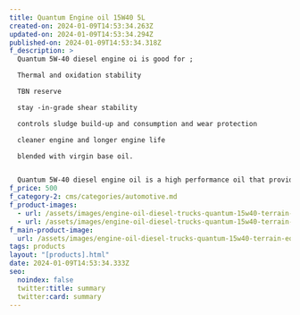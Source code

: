 ```yaml
---
title: Quantum Engine oil 15W40 5L
created-on: 2024-01-09T14:53:34.263Z
updated-on: 2024-01-09T14:53:34.294Z
published-on: 2024-01-09T14:53:34.318Z
f_description: >
  Quantum 5W-40 diesel engine oi is good for ;

  Thermal and oxidation stability

  TBN reserve

  stay -in-grade shear stability

  controls sludge build-up and consumption and wear protection

  cleaner engine and longer engine life

  blended with virgin base oil.


  Quantum 5W-40 diesel engine oil is a high performance oil that provides proven protection of diesel engines operating in on and off-highway severe service applications. it is recommended for use in a wide rang of heavy duty applications and operating environment such as mining, trucking, construction, quarrying and agricultural industries.
f_price: 500
f_category-2: cms/categories/automotive.md
f_product-images:
  - url: /assets/images/engine-oil-diesel-trucks-quantum-15w40-terrain-1-equipment-ghana.webp
  - url: /assets/images/engine-oil-diesel-trucks-quantum-15w40-terrain-equipment-ghana.webp
f_main-product-image:
  url: /assets/images/engine-oil-diesel-trucks-quantum-15w40-terrain-equipment-ghana.webp
tags: products
layout: "[products].html"
date: 2024-01-09T14:53:34.333Z
seo:
  noindex: false
  twitter:title: summary
  twitter:card: summary
---
```

